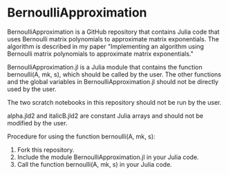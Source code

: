 # BernoulliApproximation
BernoulliApproximation is a GitHub repository that contains Julia code that uses Bernoulli matrix polynomials to approximate matrix exponentials. The algorithm is described in my paper "Implementing an algorithm using Bernoulli matrix polynomials to approximate matrix exponentials."

BernoulliApproximation.jl is a Julia module that contains the function bernoulli(A, mk, s), which should be called by the user. The other functions and the global variables in BernoulliApproximation.jl should not be directly used by the user.

The two scratch notebooks in this repository should not be run by the user.

alpha.jld2 and italicB.jld2 are constant Julia arrays and should not be modified by the user.

Procedure for using the function bernoulli(A, mk, s):
1. Fork this repository.
2. Include the module BernoulliApproximation.jl in your Julia code.
3. Call the function bernoulli(A, mk, s) in your Julia code.
